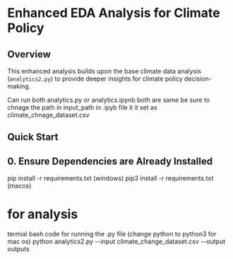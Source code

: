 # Enhanced EDA Analysis for Climate Policy

## Overview

This enhanced analysis builds upon the base climate data analysis (`analytics2.py`) to provide deeper insights for climate policy decision-making.

Can run both analytics.py or analytics.ipynb both are same 
be sure to chnage the path in input_path in .ipyb file it it set as climate_chnage_dataset.csv

## Quick Start

## 0. Ensure Dependencies are Already Installed

pip install -r requirements.txt (windows)
pip3 install -r requirements.txt (macos)

# for analysis
termial bash code for running the .py file (change python to python3 for mac os)
python analytics2.py --input climate_change_dataset.csv --output outputs